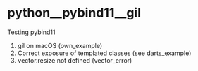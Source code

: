# python__pybind11__gil
Testing pybind11 
1. gil on macOS (own_example)
2. Correct exposure of templated classes (see darts_example)
3. vector.resize not defined (vector_error)
